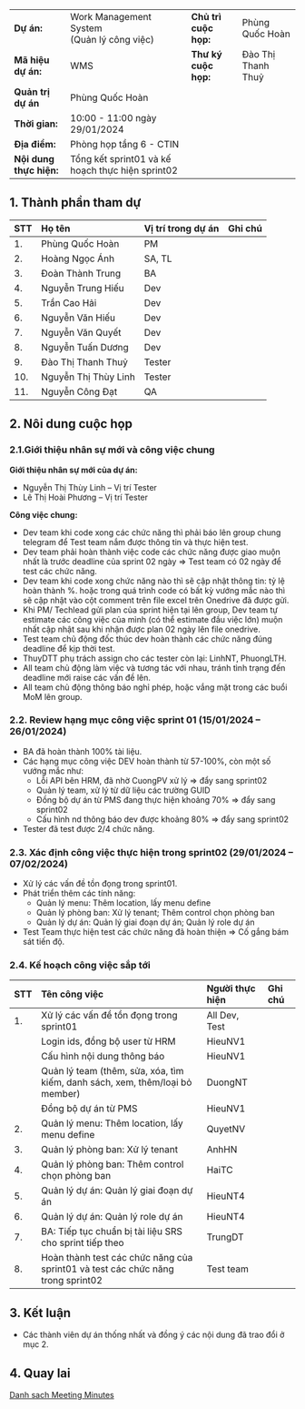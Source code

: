 |     |  | |  |
| :----------- | :----------- | :----------- | :----------- |
| **Dự án:** | Work Management System<br>(Quản lý công việc) | **Chủ trì cuộc họp:** | Phùng Quốc Hoàn
| **Mã hiệu dự án:** | WMS | **Thư ký cuộc họp:** | Đào Thị Thanh Thuỷ
| **Quản trị dự án** | Phùng Quốc Hoàn |
| **Thời gian:** | 10:00 - 11:00 ngày 29/01/2024 |
| **Địa điểm:** | Phòng họp tầng 6 - CTIN |
| **Nội dung thực hiện:** | Tổng kết sprint01 và kế hoạch thực hiện sprint02 |

## 1. Thành phần tham dự

| STT |	Họ tên | Vị trí trong dự án | Ghi chú
| ----------- | :----------- | :----------- | :----------- |
| 1. | Phùng Quốc Hoàn | PM	| |
| 2. | Hoàng Ngọc Ánh | SA, TL |	
| 3. | Đoàn Thành Trung | BA |	
| 4. | Nguyễn Trung Hiếu | Dev |	
| 5. | Trần Cao Hải | Dev |	
| 6. | Nguyễn Văn Hiếu | Dev |	
| 7. | Nguyễn Văn Quyết | Dev |	
| 8. | Nguyễn Tuấn Dương | Dev |	
| 9. | Đào Thị Thanh Thuỷ | Tester |	
| 10. | Nguyễn Thị Thùy Linh | Tester |
| 11. | Nguyễn Công Đạt | QA |	

## 2. Nôi dung cuộc họp

### 2.1.Giới thiệu nhân sự mới và công việc chung

**Giới thiệu nhân sự mới của dự án:**

- Nguyễn Thị Thùy Linh – Vị trí Tester
- Lê Thị Hoài Phương – Vị trí Tester

**Công việc chung:**

-	Dev team khi code xong các chức năng thì phải báo lên group chung telegram để Test team nắm được thông tin và thực hiện test.
-	Dev team phải hoàn thành việc code các chức năng được giao muộn nhất là trước deadline của sprint 02 ngày => Test team có 02 ngày để test các chức năng.
-	Dev team khi code xong chức năng nào thì sẽ cập nhật thông tin: tỷ lệ hoàn thành %. hoặc trong quá trình code có bất kỳ vướng mắc nào thì sẽ cập nhật vào cột comment trên file excel trên Onedrive đã được gửi.
-	Khi PM/ Techlead gửi plan của sprint hiện tại lên group, Dev team tự estimate các công việc của mình (có thể estimate đầu việc lớn) muộn nhất cập nhật sau khi nhận được plan 02 ngày lên file onedrive.
-	Test team chủ động đốc thúc dev hoàn thành các chức năng đúng deadline để kịp thời test.
-	ThuyDTT phụ trách assign cho các tester còn lại: LinhNT, PhuongLTH.
-	All team chủ động làm việc và tương tác với nhau, tránh tình trạng đến deadline mới raise các vấn đề lên.
-	All team chủ động thông báo nghỉ phép, hoặc vắng mặt trong các buổi MoM lên group. 

### 2.2. Review hạng mục công việc sprint 01 (15/01/2024 – 26/01/2024)

-	BA đã hoàn thành 100% tài liệu.
-	Các hạng mục công việc DEV hoàn thành từ 57-100%, còn một số vướng mắc như:
    + Lỗi API bên HRM, đã nhờ CuongPV xử lý => đẩy sang sprint02
    + Quản lý team, xử lý từ dữ liệu các trường GUID
    + Đồng bộ dự án từ PMS đang thực hiện khoảng 70% => đẩy sang sprint02
    + Cấu hình nd thông báo dev được khoảng 80% => đẩy sang sprint02
-	Tester đã test được 2/4 chức năng.

### 2.3. Xác định công việc thực hiện trong sprint02 (29/01/2024 – 07/02/2024)

-	Xử lý các vấn đề tồn đọng trong sprint01.
-	Phát triển thêm các tính năng:
    + Quản lý menu: Thêm location, lấy menu define
    + Quản lý phòng ban: Xử lý tenant; Thêm control chọn phòng ban
    + Quản lý dự án: Quản lý giai đoạn dự án; Quản lý role dự án
-	Test Team thực hiện test các chức năng đã hoàn thiện => Cố gắng bám sát tiến độ.

### 2.4. Kế hoạch công việc sắp tới

| STT | Tên công việc | Người thực hiện | Ghi chú
| ----------- | :----------- | :----------- | :----------- |
| 1. | Xử lý các vấn đề tồn đọng trong sprint01 | All Dev, Test | 
| | Login ids, đồng bộ user từ HRM | HieuNV1 | 
| | Cấu hình nội dung thông báo | HieuNV1 | 
| | Quản lý team (thêm, sửa, xóa, tìm kiếm, danh sách, xem, thêm/loại bỏ member) | DuongNT | 
| | Đồng bộ dự án từ PMS | HieuNV1 | 
| 2. | Quản lý menu: Thêm location, lấy menu define | QuyetNV | 
| 3. | Quản lý phòng ban: Xử lý tenant | AnhHN | 
| 4. | Quản lý phòng ban: Thêm control chọn phòng ban | HaiTC | 	
| 5. | Quản lý dự án: Quản lý giai đoạn dự án | HieuNT4 | 
| 6. | Quản lý dự án: Quản lý role dự án | HieuNT4 | 
| 7. | BA: Tiếp tục chuẩn bị tài liệu SRS cho sprint tiếp theo | TrungDT | 
| 8. | Hoàn thành test các chức năng của sprint01 và test các chức năng trong sprint02 | Test team | 

## 3. Kết luận
-	Các thành viên dự án thống nhất và đồng ý các nội dung đã trao đổi ở mục 2.

## 4. Quay lai

 [Danh sach Meeting Minutes](index.md)